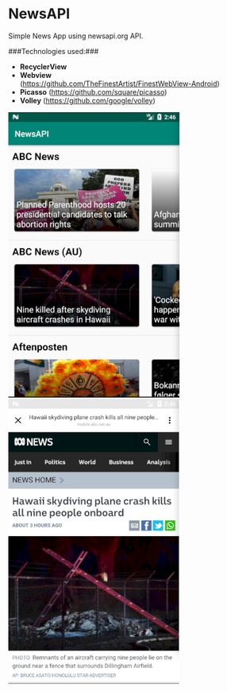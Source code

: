 # NewsAPI
Simple News App using newsapi.org API.<br /> 

###Technologies used:###<br /> 
  * **RecyclerView**<br /> 
  * **Webview** <br>(https://github.com/TheFinestArtist/FinestWebView-Android)<br /> 
  * **Picasso** (https://github.com/square/picasso)<br /> 
  * **Volley** (https://github.com/google/volley)<br /> 
  

![Alt text](/Screenshots/home.png?raw=true "Home Screen")
![Alt text](/Screenshots/webview.png?raw=true "WebView Screen")
